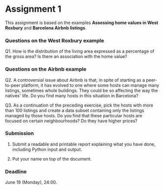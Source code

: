 # Assignment 1

This assignment is based on the examples **Assessing home values in West Roxbury** and **Barcelona Airbnb listings**.

### Questions on the West Roxbury example

Q1. How is the distribution of the living area expressed as a percentage of the gross area? Is there an association with the home value?

### Questions on the Airbnb example

Q2. A controversial issue about Airbnb is that, in spite of starting as a peer-to-peer platform, it has evolved to one where some hosts can manage many listings, sometimes whole buildings. They could be so affecting the way the natives' life. Do you find many hosts in this situation in Barcelona?

Q3. As a continuation of the preceding exercise, pick the hosts with more than 100 listings and create a data subset containing only the listings managed by those hosts. Do you find that these particular hosts are focused on certain neighbourhoods? Do they have higher prices?

### Submission

1. Submit a readable and printable report explaining what you have done, including Python input and output.

2. Put your name on top of the document.

### Deadline

June 19 (Monday), 24:00.
